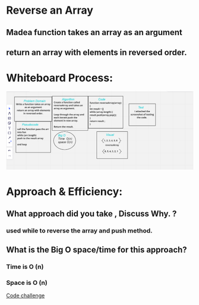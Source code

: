 # Reverse an Array

## Madea function takes an array as an argument
 ## return an array with elements in reversed order.



 # Whiteboard Process:

 ![image](./miro22.png)


# Approach & Efficiency:

## What approach did you take ,  Discuss Why. ?
### used while to reverse the array and push method.

## What is the Big O space/time for this approach?
### Time is O  (n)
### Space is O (n)

[Code challenge](../code-challenges)